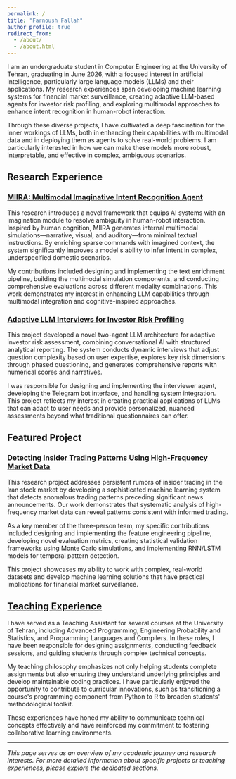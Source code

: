 ```yaml
---
permalink: /
title: "Farnoush Fallah"
author_profile: true
redirect_from: 
  - /about/
  - /about.html
---
```



I am an undergraduate student in Computer Engineering at the University of Tehran, graduating in June 2026,  with a focused interest in artificial intelligence, particularly large language models (LLMs) and their applications. My research experiences span developing machine learning systems for financial market surveillance, creating adaptive LLM-based agents for investor risk profiling, and exploring multimodal approaches to enhance intent recognition in human-robot interaction.

Through these diverse projects, I have cultivated a deep fascination for the inner workings of LLMs, both in enhancing their capabilities with multimodal data and in deploying them as agents to solve real-world problems. I am particularly interested in how we can make these models more robust, interpretable, and effective in complex, ambiguous scenarios.

## Research Experience

### [MIIRA: Multimodal Imaginative Intent Recognition Agent](/research/miira)

This research introduces a novel framework that equips AI systems with an imagination module to resolve ambiguity in human-robot interaction. Inspired by human cognition, MIIRA generates internal multimodal simulations—narrative, visual, and auditory—from minimal textual instructions. By enriching sparse commands with imagined context, the system significantly improves a model's ability to infer intent in complex, underspecified domestic scenarios.

My contributions included designing and implementing the text enrichment pipeline, building the multimodal simulation components, and conducting comprehensive evaluations across different modality combinations. This work demonstrates my interest in enhancing LLM capabilities through multimodal integration and cognitive-inspired approaches.

### [Adaptive LLM Interviews for Investor Risk Profiling](/research/adaptive-llm-risk-profiling)

This project developed a novel two-agent LLM architecture for adaptive investor risk assessment, combining conversational AI with structured analytical reporting. The system conducts dynamic interviews that adjust question complexity based on user expertise, explores key risk dimensions through phased questioning, and generates comprehensive reports with numerical scores and narratives.

I was responsible for designing and implementing the interviewer agent, developing the Telegram bot interface, and handling system integration. This project reflects my interest in creating practical applications of LLMs that can adapt to user needs and provide personalized, nuanced assessments beyond what traditional questionnaires can offer.

## Featured Project

### [Detecting Insider Trading Patterns Using High-Frequency Market Data](/projects/insider-trading-detection)

This research project addresses persistent rumors of insider trading in the Iran stock market by developing a sophisticated machine learning system that detects anomalous trading patterns preceding significant news announcements. Our work demonstrates that systematic analysis of high-frequency market data can reveal patterns consistent with informed trading.

As a key member of the three-person team, my specific contributions included designing and implementing the feature engineering pipeline, developing novel evaluation metrics, creating statistical validation frameworks using Monte Carlo simulations, and implementing RNN/LSTM models for temporal pattern detection.

This project showcases my ability to work with complex, real-world datasets and develop machine learning solutions that have practical implications for financial market surveillance.

## [Teaching Experience](/teaching)

I have served as a Teaching Assistant for several courses at the University of Tehran, including Advanced Programming, Engineering Probability and Statistics, and Programming Languages and Compilers. In these roles, I have been responsible for designing assignments, conducting feedback sessions, and guiding students through complex technical concepts.

My teaching philosophy emphasizes not only helping students complete assignments but also ensuring they understand underlying principles and develop maintainable coding practices. I have particularly enjoyed the opportunity to contribute to curricular innovations, such as transitioning a course's programming component from Python to R to broaden students' methodological toolkit.

These experiences have honed my ability to communicate technical concepts effectively and have reinforced my commitment to fostering collaborative learning environments.

---

*This page serves as an overview of my academic journey and research interests. For more detailed information about specific projects or teaching experiences, please explore the dedicated sections.*